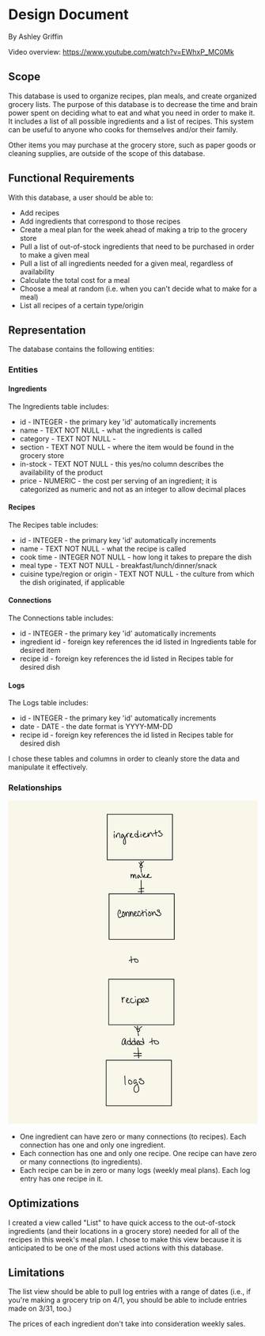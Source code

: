 # Design Document

By Ashley Griffin

Video overview: <https://www.youtube.com/watch?v=EWhxP_MC0Mk>

## Scope

This database is used to organize recipes, plan meals, and create organized grocery lists. The purpose of this database is to decrease the time and brain power spent on deciding what to eat and what you need in order to make it. It includes a list of all possible ingredients and a list of recipes. This system can be useful to anyone who cooks for themselves and/or their family.

Other items you may purchase at the grocery store, such as paper goods or cleaning supplies, are outside of the scope of this database.

## Functional Requirements

With this database, a user should be able to:
* Add recipes
* Add ingredients that correspond to those recipes
* Create a meal plan for the week ahead of making a trip to the grocery store
* Pull a list of out-of-stock ingredients that need to be purchased in order to make a given meal
* Pull a list of all ingredients needed for a given meal, regardless of availability
* Calculate the total cost for a meal
* Choose a meal at random (i.e. when you can't decide what to make for a meal)
* List all recipes of a certain type/origin

## Representation

The database contains the following entities:

### Entities

#### Ingredients
The Ingredients table includes:
* id - INTEGER - the primary key 'id' automatically increments
* name - TEXT NOT NULL - what the ingredients is called
* category - TEXT NOT NULL -
* section - TEXT NOT NULL - where the item would be found in the grocery store
* in-stock - TEXT NOT NULL - this yes/no column describes the availability of the product
* price - NUMERIC - the cost per serving of an ingredient; it is categorized as numeric and not as an integer to allow decimal places

#### Recipes
The Recipes table includes:
* id - INTEGER - the primary key 'id' automatically increments
* name - TEXT NOT NULL - what the recipe is called
* cook time - INTEGER NOT NULL - how long it takes to prepare the dish
* meal type - TEXT NOT NULL - breakfast/lunch/dinner/snack
* cuisine type/region or origin - TEXT NOT NULL - the culture from which the dish originated, if applicable

#### Connections
The Connections table includes:
* id - INTEGER - the primary key 'id' automatically increments
* ingredient id - foreign key references the id listed in Ingredients table for desired item
* recipe id - foreign key references the id listed in Recipes table for desired dish

#### Logs
The Logs table includes:

* id - INTEGER - the primary key 'id' automatically increments
* date - DATE - the date format is YYYY-MM-DD
* recipe id - foreign key references the id listed in Recipes table for desired dish

I chose these tables and columns in order to cleanly store the data and manipulate it effectively.

### Relationships

![ER Diagram](diagram.jpeg)

* One ingredient can have zero or many connections (to recipes). Each connection has one and only one ingredient.
* Each connection has one and only one recipe. One recipe can have zero or many connections (to ingredients).
* Each recipe can be in zero or many logs (weekly meal plans). Each log entry has one recipe in it.

## Optimizations

I created a view called "List" to have quick access to the out-of-stock ingredients (and their locations in a grocery store) needed for all of the recipes in this week's meal plan. I chose to make this view because it is anticipated to be one of the most used actions with this database.

## Limitations

The list view should be able to pull log entries with a range of dates (i.e., if you're making a grocery trip on 4/1, you should be able to include entries made on 3/31, too.)

The prices of each ingredient don't take into consideration weekly sales.
